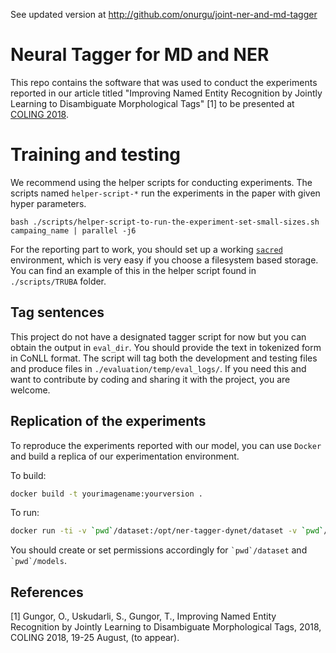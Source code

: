 
See updated version at http://github.com/onurgu/joint-ner-and-md-tagger

# Neural Tagger for MD and NER

This repo contains the software that was used to conduct the experiments reported
in our article titled "Improving Named Entity Recognition by Jointly Learning to 
Disambiguate Morphological Tags" [1] to be presented at [COLING 2018](http://coling2018.org).


# Training and testing

We recommend using the helper scripts for conducting experiments. The scripts named `helper-script-*`
run the experiments in the paper with given hyper parameters.


    bash ./scripts/helper-script-to-run-the-experiment-set-small-sizes.sh campaing_name | parallel -j6

For the reporting part to work, you should set up a working [`sacred`](https://github.com/IDSIA/sacred)
 environment, which is very easy if you choose a filesystem based storage. You can find an
 example of this in the helper script found in `./scripts/TRUBA` folder.

## Tag sentences

This project do not have a designated tagger script for now but you can obtain the output in `eval_dir`. 
You should provide the text in tokenized form in CoNLL format.
The script will tag both the development and testing files and produce files in `./evaluation/temp/eval_logs/`.
If you need this and want to contribute by coding and sharing it with the project,
you are welcome.

## Replication of the experiments

To reproduce the experiments reported with our model, you can use `Docker`
and build a replica of our experimentation environment.

To build:

```bash
docker build -t yourimagename:yourversion .
```

To run:
```bash
docker run -ti -v `pwd`/dataset:/opt/ner-tagger-dynet/dataset -v `pwd`/models:/opt/ner-tagger-dynet/models yourimagename:yourversion python train.py --train dataset/gungor.ner.train.small --dev dataset/gungor.ner.dev.small --test dataset/gungor.ner.test.small --word_dim 300 --word_lstm_dim 200 --word_bidirect 1 --cap_dim 100 --crf 1 --lr_method=adam --maximum-epochs 50 --char_dim 200 --char_lstm_dim 200 --char_bidirect 1 --overwrite-mappings 1 --batch-size 1
```

You should create or set permissions accordingly for ``` `pwd`/dataset ``` and ``` `pwd`/models ```.

## References

[1] Gungor, O., Uskudarli, S., Gungor, T., Improving Named Entity Recognition by Jointly Learning to 
Disambiguate Morphological Tags, 2018, COLING 2018, 19-25 August, (to appear).
